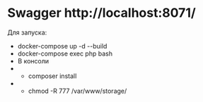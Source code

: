 # Swagger http://localhost:8071/

Для запуска:
* docker-compose up -d --build
* docker-compose exec php bash
* В консоли
* * composer install
* * chmod -R 777 /var/www/storage/